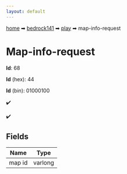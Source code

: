 ```yaml
---
layout: default
---
```


[home](/) ➡ [bedrock141](/protocol/bedrock141) ➡ [play](/protocol/bedrock141/play) ➡ map-info-request

# Map-info-request

**Id**: 68

**Id** (hex): 44

**Id** (bin): 01000100

✔️

✔️

## Fields

Name | Type
---|---
map id | varlong


